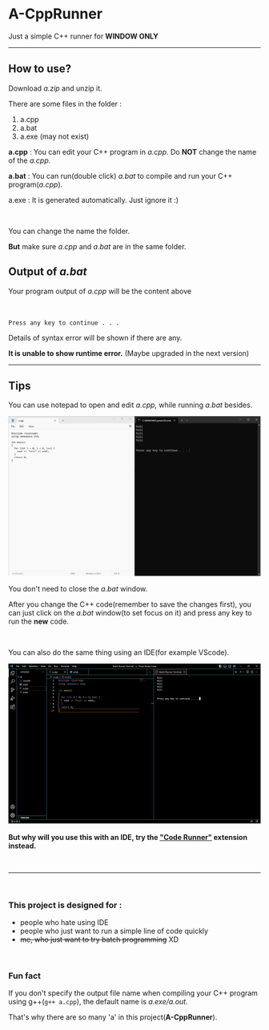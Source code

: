 <!--
  you may find that the stlye of this file is dumb.
  you are correct!
  i just want to practice html XD
-->

<h1>A-CppRunner</h1>
<p>Just a simple C++ runner for <b>WINDOW ONLY</b></p>
<hr>
<h2>How to use?</h2>
<p>Download <i>a.zip</i> and unzip it.</p>
<p>There are some files in the folder :</p>
<ol>
  <li>a.cpp</li>
  <li>a.bat</li>
  <li>a.exe (may not exist)</li>
</ol>
<p><b>a.cpp</b> : You can edit your C++ program in <i>a.cpp</i>. Do <b>NOT</b> change the name of the <i>a.cpp</i>.</p>
<p><b>a.bat</b> : You can run(double click) <i>a.bat</i> to compile and run your C++ program(<i>a.cpp</i>).</p>
<p>a.exe : It is generated automatically. Just ignore it :)</p>
<br>
<p>You can change the name the folder.</p>
<p><b>But</b> make sure <i>a.cpp</i> and <i>a.bat</i> are in the same folder.</p>
<h2>Output of <i>a.bat</i></h2>
<p>Your program output of <i>a.cpp</i> will be the content above
  
<!-- "\n\nPress any key to continue . . ." -->
<pre><code>

Press any key to continue . . .
</code></pre>

<p>Details of syntax error will be shown if there are any.</p>
<p><strong>It is unable to show runtime error.</strong> (Maybe upgraded in the next version)</p>
<hr>
<h2>Tips</h2>
<p>You can use notepad to open and edit <i>a.cpp</i>, while running <i>a.bat</i> besides.</p>

<!-- really dumb -->
<img src="https://github.com/hwtam/A-CppRunner/blob/main/images/notepad.png"
  alt="notepad.png" width=auto>

<p>You don't need to close the <i>a.bat</i> window.</p>
<p>After you change the C++ code(remember to save the changes first),
  you can just click on the <i>a.bat</i> window(to set focus on it) and press any key to run the <b>new</b> code.</p>
<br>
<p>You can also do the same thing using an IDE(for example VScode).</p>
<img src="https://github.com/hwtam/A-CppRunner/blob/main/images/VSCode.png"
  alt="VSCode.png" width=auto>
<p><strong>But why will you use this with an IDE, try the
  <!-- why target="_blank" not working ? -->
  <a href="https://marketplace.visualstudio.com/items?itemName=formulahendry.code-runner" target="_blank">"Code Runner"</a>
  extension instead.</strong></p>
<br><hr><br>
<h3>This project is designed for :</h3>
<ul>
  <li>people who hate using IDE</li>
  <li>people who just want to run a simple line of code quickly</li>
  <li><del>me, who just want to try batch programming</del> XD</li>
</ul>
<br>
<h3>Fun fact</h3>
<p>If you don't specify the output file name when compiling your C++ program using g++(<code>g++ a.cpp</code>),
  the default name is <i>a.exe/a.out</i>.</p>
<p>That's why there are so many 'a' in this project(<strong>A-CppRunner</strong>).</p>
